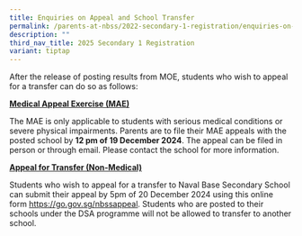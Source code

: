 ```yaml
---
title: Enquiries on Appeal and School Transfer
permalink: /parents-at-nbss/2022-secondary-1-registration/enquiries-on-appeal-and-school-transfer/
description: ""
third_nav_title: 2025 Secondary 1 Registration
variant: tiptap
---
```

<p>After the release of posting results from MOE, students who wish to appeal
for a transfer can do so as follows:</p>
<p><strong><u>Medical Appeal Exercise (MAE)</u></strong>
</p>
<p>The MAE is only applicable to students with serious medical conditions
or severe physical impairments. Parents are to file their MAE appeals with
the posted school by <strong>12 pm of 19 December 2024</strong>. The appeal
can be filed in person or through email. Please contact the school for
more information.</p>
<p><strong><u>Appeal for Transfer (Non-Medical)</u></strong>
</p>
<p>Students who wish to appeal for a transfer to Naval Base Secondary School
can submit their appeal by 5pm of 20 December 2024 using this online form
<a href="https://go.gov.sg/nbssappeal" rel="noopener noreferrer nofollow" target="_blank">https://go.gov.sg/nbssappeal</a>. Students who are posted to their schools
under the DSA programme will not be allowed to transfer to another school.</p>
<p></p>